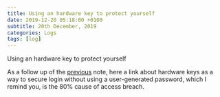 ```yaml
---
title: Using an hardware key to protect yourself
date: 2019-12-20 05:18:00 +0100
subtitle: 20th December, 2019
categories: Logs
tags: [log]
---
```


Using an hardware key to protect yourself

As a follow up of the [previous](/blog/log/webauthn-the-future-of-authentication) note, here a link about hardware keys as a way to secure login without using a user-generated password, which I remind you, is the 80% cause of access breach.

